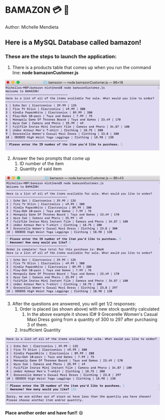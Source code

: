 # BAMAZON :credit_card: :handbag:
Author: Michelle Mendieta

## Here is a MySQL Database called bamazon!

### These are the steps to launch the application:
1. There is a products table that comes up when you run the command line: **node bamazonCustomer.js**

![products](./images/PRODUCTS.png)

2. Answer the two prompts that come up
   1. ID number of the item
   2. Quantity of said item

![completed](./images/COMPLETE.png)

3. After the questions are answered, you will get 1/2 responses:
   1. Order is placed (as shown above) with new stock quantity calculated
      1. In the above example it shows ID# 9 Grecerelle Women's Casual Maxi Dress going from a quantity of 300 to 297 after purchasing 3 of them.
   2. Insufficient Quantity

![incomplete](./images/INCOMPLETE.png)

**Place another order and have fun!!** :smile:
